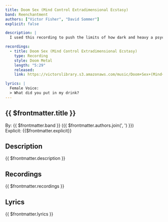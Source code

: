```yaml
---
title: Doom Sex (Mind Control Extradimensional Ecstasy)
band: Reenchantment
authors: ["Victor Fisher", "David Sommer"]
explicit: false

description: |
  I used this recording to push the limits of how dark and heavy a psychedelic metal track can become.

recordings:
  - title: Doom Sex (Mind Control Extradimensional Ecstasy)
    type: Recording
    style: Doom Metal
    length: "5:29"
    released: 
    link: https://victorslibrary.s3.amazonaws.com/music/Doom+Sex+(Mind+Control+Extradimensional+Ecstasy)/Doom+Sex+(Mind+Control+Extradimensional+Ecstasy).mp3

lyrics: |
  Female Voice:
  > What did you put in my drink?
---
```


## {{ $frontmatter.title }}

By: {{ $frontmatter.band }} ({{ $frontmatter.authors.join(', ') }})  
Explicit: {{$frontmatter.explicit}}

## Description

<vue-markdown>{{ $frontmatter.description }}</vue-markdown>

## Recordings

{{ $frontmatter.recordings }}

## Lyrics

<vue-markdown>{{ $frontmatter.lyrics }}</vue-markdown>

